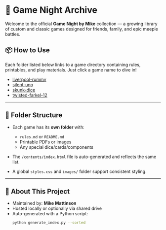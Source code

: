 # 🎲 Game Night Archive

Welcome to the official **Game Night by Mike** collection — a growing library of custom and classic games designed for friends, family, and epic meeple battles.

## 📦 How to Use

Each folder listed below links to a game directory containing rules, printables, and play materials. Just click a game name to dive in!

<!-- CONTENTS_START -->
- [liverpool-rummy](./liverpool-rummy/)
- [silent-uno](./silent-uno/)
- [skunk-dice](./skunk-dice/)
- [twisted-farkel-12](./twisted-farkel-12/)
<!-- CONTENTS_END -->

---

## 📁 Folder Structure

- Each game has its **own folder** with:
  - `rules.md` or `README.md`
  - Printable PDFs or images
  - Any special dice/cards/components

- The `/contents/index.html` file is auto-generated and reflects the same list.

- A global `styles.css` and `images/` folder support consistent styling.

---

## 🧩 About This Project

- Maintained by: **Mike Mattinson**
- Hosted locally or optionally via shared drive
- Auto-generated with a Python script:
  ```bash
  python generate_index.py --sorted
